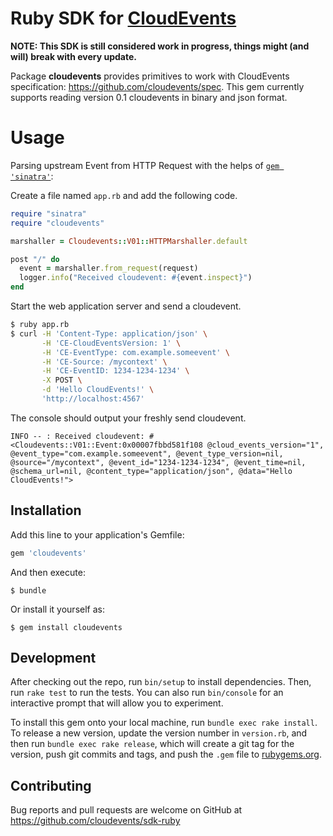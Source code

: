 # Ruby SDK for [CloudEvents](https://github.com/cloudevents/spec)

**NOTE: This SDK is still considered work in progress, things might (and will) break with every update.**

Package **cloudevents** provides primitives to work with CloudEvents specification: https://github.com/cloudevents/spec.
This gem currently supports reading version 0.1 cloudevents in binary and json format.

# Usage
Parsing upstream Event from HTTP Request with the helps of [`gem 'sinatra'`](https://github.com/sinatra/sinatra):

Create a file named `app.rb` and add the following code.
```ruby
require "sinatra"
require "cloudevents"

marshaller = Cloudevents::V01::HTTPMarshaller.default

post "/" do
  event = marshaller.from_request(request)
  logger.info("Received cloudevent: #{event.inspect}")
end

```

Start the web application server and send a cloudevent.
```sh
$ ruby app.rb
$ curl -H 'Content-Type: application/json' \
       -H 'CE-CloudEventsVersion: 1' \
       -H 'CE-EventType: com.example.someevent' \
       -H 'CE-Source: /mycontext' \
       -H 'CE-EventID: 1234-1234-1234' \
       -X POST \
       -d 'Hello CloudEvents!' \
       'http://localhost:4567'
```

The console should output your freshly send cloudevent.
```
INFO -- : Received cloudevent: #<Cloudevents::V01::Event:0x00007fbbd581f108 @cloud_events_version="1", @event_type="com.example.someevent", @event_type_version=nil, @source="/mycontext", @event_id="1234-1234-1234", @event_time=nil, @schema_url=nil, @content_type="application/json", @data="Hello CloudEvents!">
```

## Installation

Add this line to your application's Gemfile:

```ruby
gem 'cloudevents'
```

And then execute:

    $ bundle

Or install it yourself as:

    $ gem install cloudevents

## Development

After checking out the repo, run `bin/setup` to install dependencies. Then, run `rake test` to run the tests. You can also run `bin/console` for an interactive prompt that will allow you to experiment.

To install this gem onto your local machine, run `bundle exec rake install`. To release a new version, update the version number in `version.rb`, and then run `bundle exec rake release`, which will create a git tag for the version, push git commits and tags, and push the `.gem` file to [rubygems.org](https://rubygems.org).

## Contributing

Bug reports and pull requests are welcome on GitHub at https://github.com/cloudevents/sdk-ruby
